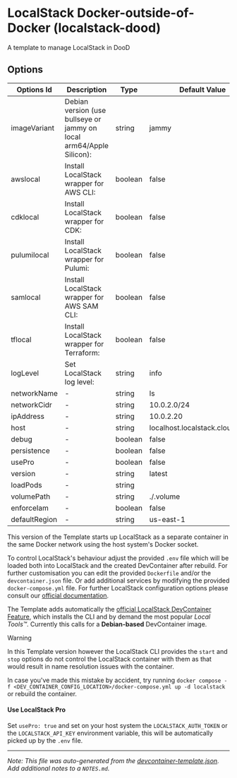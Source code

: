 
# LocalStack Docker-outside-of-Docker (localstack-dood)

A template to manage LocalStack in DooD

## Options

| Options Id | Description | Type | Default Value |
|-----|-----|-----|-----|
| imageVariant | Debian version (use bullseye or jammy on local arm64/Apple Silicon): | string | jammy |
| awslocal | Install LocalStack wrapper for AWS CLI: | boolean | false |
| cdklocal | Install LocalStack wrapper for CDK: | boolean | false |
| pulumilocal | Install LocalStack wrapper for Pulumi: | boolean | false |
| samlocal | Install LocalStack wrapper for AWS SAM CLI: | boolean | false |
| tflocal | Install LocalStack wrapper for Terraform: | boolean | false |
| logLevel | Set LocalStack log level: | string | info |
| networkName | - | string | ls |
| networkCidr | - | string | 10.0.2.0/24 |
| ipAddress | - | string | 10.0.2.20 |
| host | - | string | localhost.localstack.cloud:4566 |
| debug | - | boolean | false |
| persistence | - | boolean | false |
| usePro | - | boolean | false |
| version | - | string | latest |
| loadPods | - | string |   |
| volumePath | - | string | ./.volume |
| enforceIam | - | boolean | false |
| defaultRegion | - | string | us-east-1 |

This version of the Template starts up LocalStack as a separate container in the same Docker network using the host system's Docker socket.

To control LocalStack's behaviour adjust the provided `.env` file which will be loaded both into LocalStack and the created DevContainer after rebuild.
For further customisation you can edit the provided `Dockerfile` and/or the `devcontainer.json` file.
Or add additional services by modifying the provided `docker-compose.yml` file.
For further LocalStack configuration options please consult our [official documentation](https://docs.localstack.cloud/references/configuration/).

The Template adds automatically the [official LocalStack DevContainer Feature](https://github.com/localstack/devcontainer-feature), which installs the CLI and by demand the most popular *Local Tools™*.
Currently this calls for a **Debian-based** DevContainer image.

>[!WARNING]
> In this Template version however the LocalStack CLI provides the `start` and `stop` options do not control the LocalStack container with them as that would result in name resolution issues with the container.
>
> In case you've made this mistake by accident, try running `docker compose -f <DEV_CONTAINER_CONFIG_LOCATION>/docker-compose.yml up -d localstack` or rebuild the container.

#### Use LocalStack Pro

Set `usePro: true` and set on your host system the `LOCALSTACK_AUTH_TOKEN` or the `LOCALSTACK_API_KEY` environment variable, this will be automatically picked up by the `.env` file.

---

_Note: This file was auto-generated from the [devcontainer-template.json](https://github.com/localstack/devcontainer-template/blob/main/src/localstack-dood/devcontainer-template.json).  Add additional notes to a `NOTES.md`._
